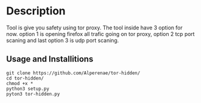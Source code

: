 # Description
Tool is give you safety using tor proxy. The tool inside have 3 option for now. option 1 is opening firefox all trafic going on tor proxy, option 2 tcp port scaning and last option 3 is udp port scaning.

## Usage and Installitions

```
git clone https://github.com/Alperenae/tor-hidden/
cd tor-hidden/
chmod +x *
python3 setup.py
pyton3 tor-hidden.py
```
